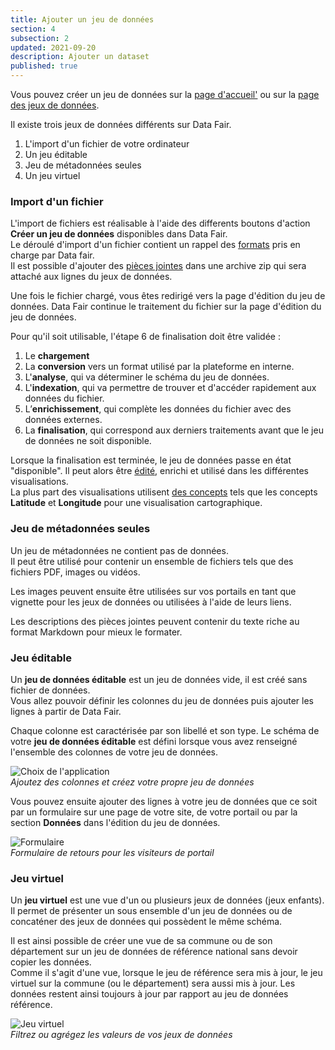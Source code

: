 ```yaml
---
title: Ajouter un jeu de données
section: 4
subsection: 2
updated: 2021-09-20
description: Ajouter un dataset
published: true
---
```


Vous pouvez créer un jeu de données sur la [page d'accueil'](./user-guide-backoffice/dashboard) ou sur la [page des jeux de données](./user-guide-backoffice/datasets).

Il existe trois jeux de données différents sur Data Fair.
1. L'import d'un fichier de votre ordinateur
2. Un jeu éditable  
3. Jeu de métadonnées seules
4. Un jeu virtuel

### Import d'un fichier

L'import de fichiers est réalisable à l'aide des differents boutons d'action **Créer un jeu de données** disponibles dans Data Fair.  
Le déroulé d'import d'un fichier contient un rappel des [formats](./user-guide-backoffice/file-formats) pris en charge par Data fair.  
Il est possible d'ajouter des [pièces jointes](./user-guide-backoffice/attachements) dans une archive zip qui sera attaché aux lignes du jeux de données.

Une fois le fichier chargé, vous êtes redirigé vers la page d'édition du jeu de données. Data Fair continue le traitement du fichier sur la page d'édition du jeu de données.  

Pour qu'il soit utilisable, l'étape 6 de finalisation doit être validée :  

1. Le **chargement**
2. La **conversion** vers un format utilisé par la plateforme en interne.
3. L'**analyse**, qui va déterminer le schéma du jeu de données.
4. L'**indexation**, qui va permettre de trouver et d'accéder rapidement aux données du fichier.
5. L’**enrichissement**, qui complète les données du fichier avec des données externes.
6. La **finalisation**, qui correspond aux derniers traitements avant que le jeu de données ne soit disponible.

<p>
</p>

Lorsque la finalisation est terminée, le jeu de données passe en état "disponible". Il peut alors être [édité](./user-guide-backoffice/edition-dataset), enrichi et utilisé dans les différentes visualisations.  
La plus part des visualisations utilisent [des concepts](./user-guide-backoffice/concept) tels que les concepts **Latitude** et **Longitude** pour une visualisation cartographique.


### Jeu de métadonnées seules

Un jeu de métadonnées ne contient pas de données.  
Il peut être utilisé pour contenir un ensemble de fichiers tels que des fichiers PDF, images ou vidéos.  

Les images peuvent ensuite être utilisées sur vos portails en tant que vignette pour les jeux de données ou utilisées à l'aide de leurs liens.

Les descriptions des pièces jointes peuvent contenir du texte riche au format Markdown pour mieux le formater.


### Jeu éditable

Un **jeu de données éditable** est un jeu de données vide, il est créé sans fichier de données.  
Vous allez pouvoir définir les colonnes du jeu de données puis ajouter les lignes à partir de Data Fair.

Chaque colonne est caractérisée par son libellé et son type.
Le schéma de votre **jeu de données éditable** est défini lorsque vous avez renseigné l'ensemble des colonnes de votre jeu de données.

![Choix de l'application](./images/user-guide-backoffice/import-schema-editable.jpg)  
*Ajoutez des colonnes et créez votre propre jeu de données*

Vous pouvez ensuite ajouter des lignes à votre jeu de données que ce soit par un formulaire sur une page de votre site, de votre portail ou par la section **Données** dans l'édition du jeu de données.

![Formulaire](./images/user-guide-backoffice/import-formulaire.jpg)  
*Formulaire de retours pour les visiteurs de portail*

### Jeu virtuel

Un **jeu virtuel** est une vue d'un ou plusieurs jeux de données (jeux enfants).  
Il permet de présenter un sous ensemble d'un jeu de données ou de concaténer des jeux de données qui possèdent le même schéma.

Il est ainsi possible de créer une vue de sa commune ou de son département sur un jeu de données de référence national sans devoir copier les données.  
Comme il s'agit d'une vue, lorsque le jeu de référence sera mis à jour, le jeu virtuel sur la commune (ou le département) sera aussi mis à jour. Les données restent ainsi toujours à jour par rapport au jeu de données référence.

![Jeu virtuel](./images/user-guide-backoffice/import-virtuel-valeur.jpg)  
*Filtrez ou agrégez les valeurs de vos jeux de données*
